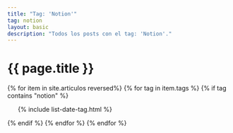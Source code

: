 ```yaml
---
title: "Tag: 'Notion'"
tag: notion
layout: basic
description: "Todos los posts con el tag: 'Notion'."
---
```


<h1>{{ page.title }}</h1>

{% for item in site.articulos reversed%}
{% for tag in item.tags %}
{% if tag contains "notion" %}
<ul>
    {% include list-date-tag.html %}
</ul>
{% endif %}
{% endfor %}
{% endfor %}
